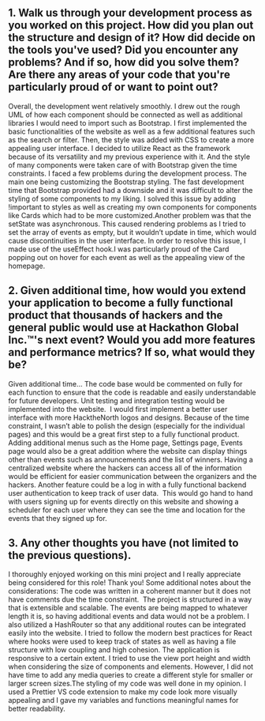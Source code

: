 ## 1. Walk us through your development process as you worked on this project. How did you plan out the structure and design of it? How did decide on the tools you've used? Did you encounter any problems? And if so, how did you solve them? Are there any areas of your code that you're particularly proud of or want to point out?

Overall, the development went relatively smoothly. I drew out the rough UML of how each component should be connected as well as additional libraries I would need to import such as Bootstrap. I first implemented the basic functionalities of the website as well as a few additional features such as the search or filter. Then, the style was added with CSS to create a more appealing user interface. I decided to utilize React as the framework because of its versatility and my previous experience with it. And the style of many components were taken care of with Bootstrap given the time constraints. I faced a few problems during the development process. The main one being customizing the Bootstrap styling. The fast development time that Bootstrap provided had a downside and it was difficult to alter the styling of some components to my liking. I solved this issue by adding !important to styles as well as creating my own components for components like Cards which had to be more customized.Another problem was that the setState was asynchronous. This caused rendering problems as I tried to set the array of events as empty, but it wouldn’t update in time, which would cause discontinuities in the user interface. In order to resolve this issue, I made use of the useEffect hook.I was particularly proud of the Card popping out on hover for each event as well as the appealing view of the homepage.

## 2. Given additional time, how would you extend your application to become a fully functional product that thousands of hackers and the general public would use at Hackathon Global Inc.™'s next event? Would you add more features and performance metrics? If so, what would they be?

Given additional time…
The code base would be commented on fully for each function to ensure that the code is readable and easily understandable for future developers.
Unit testing and integration testing would be implemented into the website. 
I would first implement a better user interface with more HacktheNorth logos and designs. Because of the time constraint, I wasn’t able to polish the design (especially for the individual pages) and this would be a great first step to a fully functional product. 
Adding additional menus such as the Home page, Settings page, Events page would also be a great addition where the website can display things other than events such as announcements and the list of winners. Having a centralized website where the hackers can access all of the information would be efficient for easier communication between the organizers and the hackers.
Another feature could be a log in with a fully functional backend user authentication to keep track of user data. 
This would go hand to hand with users signing up for events directly on this website and showing a scheduler for each user where they can see the time and location for the events that they signed up for.

## 3. Any other thoughts you have (not limited to the previous questions).

I thoroughly enjoyed working on this mini project and I really appreciate being considered for this role! Thank you!
Some additional notes about the considerations:
The code was written in a coherent manner but it does not have comments due the time constraint. 
The project is structured in a way that is extensible and scalable. The events are being mapped to whatever length it is, so having additional events and data would not be a problem. I also utilized a HashRouter so that any additional routes can be integrated easily into the website.
I tried to follow the modern best practices for React where hooks were used to keep track of states as well as having a file structure with low coupling and high cohesion.
The application is responsive to a certain extent. I tried to use the view port height and width when considering the size of components and elements. However, I did not have time to add any media queries to create a different style for smaller or larger screen sizes.The styling of my code was well done in my opinion. I used a Prettier VS code extension to make my code look more visually appealing and I gave my variables and functions meaningful names for better readability.
